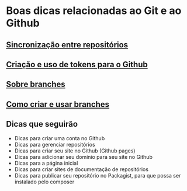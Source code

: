 # Boas dicas relacionadas ao Git e ao Github

## [Sincronização entre repositórios](sincronizacao.md)

## [Criação e uso de tokens para o Github](token.md)

## [Sobre branches](branches.md)

## [Como criar e usar branches](criar-branches.md)

## Dicas que seguirão

- Dicas para criar uma conta no Github
- Dicas para gerenciar repositórios
- Dicas para criar seu site no Github (Github pages)
- Dicas para adicionar seu domínio para seu site no Github
- Dicas para a página inicial
- Dicas para criar sites de documentação de repositórios
- Dicas para publicar seu repositório no Packagist, para que possa ser instalado pelo composer

